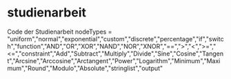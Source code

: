 # studienarbeit
Code der Studienarbeit
    nodeTypes = "uniform","normal","exponential","custom","discrete","percentage","if","switch","function","AND","OR","XOR","NAND","NOR","XNOR","==",">","<",">=","<=","constraint","Add","Subtract","Multiply","Divide","Sine","Cosine","Tangent","Arcsine","Arccosine","Arctangent","Power","Logarithm","Minimum","Maximum","Round","Modulo","Absolute","stringlist","output" 